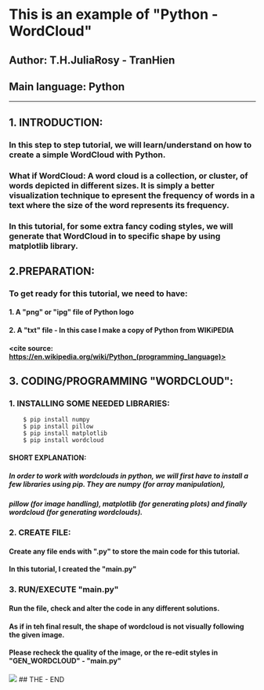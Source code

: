 # This is an example of "Python - WordCloud"
## Author: T.H.JuliaRosy - TranHien
## Main language: Python
------------------------------------------------------------------------------------------------------------------------------
## 1. INTRODUCTION:
### In this step to step tutorial, we will learn/understand on how to create a simple WordCloud with Python.
### What if WordCloud: A word cloud is a collection, or cluster, of words depicted in different sizes. It is simply a better visualization technique to epresent the frequency of words in a text where the size of the word represents its frequency.
### In this tutorial, for some extra fancy coding styles, we will generate that WordCloud in to specific shape by using matplotlib library.


## 2.PREPARATION:
### To get ready for this tutorial, we need to have:
#### 1. A "png" or "ipg" file of Python logo
#### 2. A "txt" file - In this case I make a copy of Python from WIKiPEDIA
#### <cite source: https://en.wikipedia.org/wiki/Python_(programming_language)>


## 3. CODING/PROGRAMMING "WORDCLOUD":
### 1. INSTALLING SOME NEEDED LIBRARIES:
        $ pip install numpy
        $ pip install pillow
        $ pip install matplotlib
        $ pip install wordcloud
  
  
#### SHORT EXPLANATION:
##### In order to work with wordclouds in python, we will first have to install a few libraries using pip. They are numpy (for array manipulation), 
##### pillow (for image handling), matplotlib (for generating plots) and finally wordcloud (for generating wordclouds).



### 2. CREATE FILE:
#### Create any file ends with ".py" to store the main code for this tutorial.
#### In this tutorial, I created the "main.py"



### 3. RUN/EXECUTE "main.py"
#### Run the file, check and alter the code in any different solutions.
#### As if in teh final result, the shape of wordcloud is not visually following the given image.
#### Please recheck the quality of the image, or the re-edit styles in "GEN_WORDCLOUD" - "main.py"
<img src="https://i.pinimg.com/originals/f5/4c/a7/f54ca7c3d298d072b22420ddc7251ac6.jpg">
## THE - END
